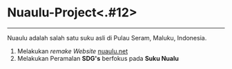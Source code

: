 # Nuaulu-Project<.#12>
-------------------------------------------------------------------------------------------------------
Nuaulu adalah salah satu suku asli di Pulau Seram, Maluku, Indonesia.
1. Melakukan <i>remake Website</i> <a href="https://nuaulu.net/">nuaulu.net</a>
2. Melakukan Peramalan <b>SDG's</b> berfokus pada <a><b>Suku Nualu</b></a>

